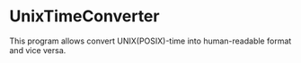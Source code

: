 # UnixTimeConverter
This program allows convert UNIX(POSIX)-time into human-readable format and vice versa.
